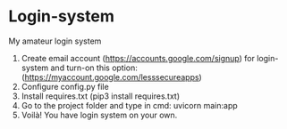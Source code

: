 # Login-system
My amateur login system

1. Create email account (https://accounts.google.com/signup) for login-system and turn-on this option: (https://myaccount.google.com/lesssecureapps)
2. Configure config.py file
3. Install requires.txt (pip3 install requires.txt)
4. Go to the project folder and type in cmd: uvicorn main:app
5. Voilà! You have login system on your own.
